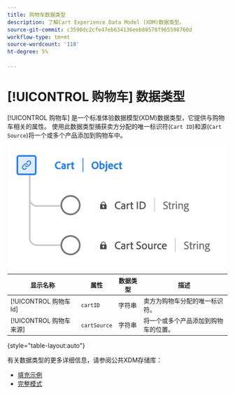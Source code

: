 ```yaml
---
title: 购物车数据类型
description: 了解Cart Experience Data Model (XDM)数据类型。
source-git-commit: c3590dc2cfe47eb634136eeb88578f965598760d
workflow-type: tm+mt
source-wordcount: '118'
ht-degree: 5%

---
```


# [!UICONTROL 购物车] 数据类型

[!UICONTROL 购物车] 是一个标准体验数据模型(XDM)数据类型，它提供与购物车相关的属性。 使用此数据类型捕获卖方分配的唯一标识符(`Cart ID`)和源(`Cart Source`)将一个或多个产品添加到购物车中。

![的图表 [!UICONTROL 购物车] 数据类型。](../images/data-types/cart.png)

| 显示名称 | 属性 | 数据类型 | 描述 |
|----------------|-------------------|-----------|------------------------------------------------------------|
| [!UICONTROL 购物车Id] | `cartID` | 字符串 | 卖方为购物车分配的唯一标识符。 |
| [!UICONTROL 购物车来源] | `cartSource` | 字符串 | 将一个或多个产品添加到购物车的位置。 |

{style="table-layout:auto"}

有关数据类型的更多详细信息，请参阅公共XDM存储库：

* [填充示例](https://github.com/adobe/xdm/blob/master/components/datatypes/cart.example.1.json)
* [完整模式](https://github.com/adobe/xdm/blob/master/components/datatypes/cart.schema.json)
